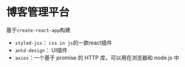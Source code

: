# 博客管理平台

基于`create-react-app`构建

- `styled-jsx`： `css in js`的一款react插件
- `antd-design`： UI插件
- `axios`：一个基于 promise 的 HTTP 库，可以用在浏览器和 node.js 中